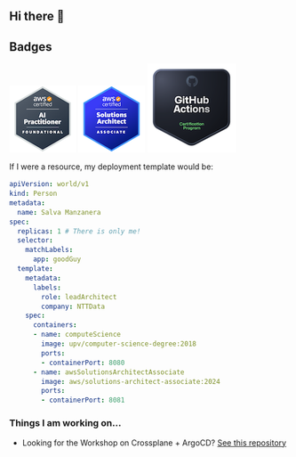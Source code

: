 ## Hi there 👋

## Badges

![AWS Certified AI Practitioner](badges/aws-certified-ai-practitioner.png) ![AWS Certified Solutions Architect - Associate](badges/aws-certified-solutions-architect-associate.png) ![GitHub Actions](badges/github-actions.png)


If I were a resource, my deployment template would be:

```yaml
apiVersion: world/v1
kind: Person
metadata:
  name: Salva Manzanera
spec:
  replicas: 1 # There is only me!
  selector:
    matchLabels:
      app: goodGuy
  template:
    metadata:
      labels:
        role: leadArchitect
        company: NTTData
    spec:
      containers:
      - name: computeScience
        image: upv/computer-science-degree:2018
        ports:
        - containerPort: 8080
      - name: awsSolutionsArchitectAssociate
        image: aws/solutions-architect-associate:2024
        ports:
        - containerPort: 8081
```

### Things I am working on...
- Looking for the Workshop on Crossplane + ArgoCD? [See this repository](https://github.com/salvamiguel/crossplane-argocd-workshop)
